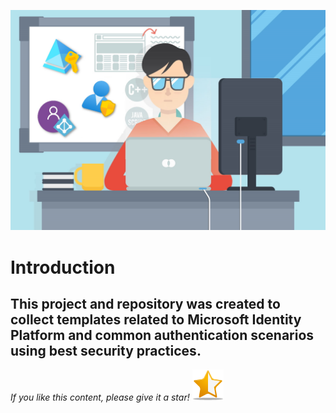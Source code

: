 ![IdentityDeveloperTemplates.jpg](images/IdentityDeveloperTemplates.jpg)

# Introduction
## This project and repository was created to collect templates related to Microsoft Identity Platform and common authentication scenarios using best security practices.


*If you like this content, please give it a star!*
![github-start.png](images/github-start2.png)